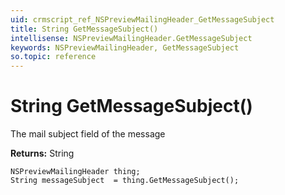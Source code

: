 ```yaml
---
uid: crmscript_ref_NSPreviewMailingHeader_GetMessageSubject
title: String GetMessageSubject()
intellisense: NSPreviewMailingHeader.GetMessageSubject
keywords: NSPreviewMailingHeader, GetMessageSubject
so.topic: reference
---
```


# String GetMessageSubject()

The mail subject field of the message

**Returns:** String

```crmscript
NSPreviewMailingHeader thing;
String messageSubject  = thing.GetMessageSubject();
```

